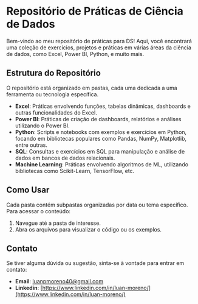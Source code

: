 # Repositório de Práticas de Ciência de Dados

Bem-vindo ao meu repositório de práticas para DS! 
Aqui, você encontrará uma coleção de exercícios, projetos e práticas em várias áreas da ciência de dados, como Excel, Power BI, Python, e muito mais.

## Estrutura do Repositório

O repositório está organizado em pastas, cada uma dedicada a uma ferramenta ou tecnologia específica.

- **Excel**: Práticas envolvendo funções, tabelas dinâmicas, dashboards e outras funcionalidades do Excel.
- **Power BI**: Práticas de criação de dashboards, relatórios e análises utilizando o Power BI.
- **Python**: Scripts e notebooks com exemplos e exercícios em Python, focando em bibliotecas populares como Pandas, NumPy, Matplotlib, entre outras.
- **SQL**: Consultas e exercícios em SQL para manipulação e análise de dados em bancos de dados relacionais.
- **Machine Learning**: Práticas envolvendo algoritmos de ML, utilizando bibliotecas como Scikit-Learn, TensorFlow, etc.

## Como Usar

Cada pasta contém subpastas organizadas por data ou tema específico. Para acessar o conteúdo:

1. Navegue até a pasta de interesse.
2. Abra os arquivos para visualizar o código ou os exemplos.

## Contato

Se tiver alguma dúvida ou sugestão, sinta-se à vontade para entrar em contato:

- **Email**: [luanpmoreno40@gmail.com](mailto:luanpmoreno40@gmail.com)
- **Linkedin**: [https://www.linkedin.com/in/luan-moreno/](https://www.linkedin.com/in/luan-moreno/)
